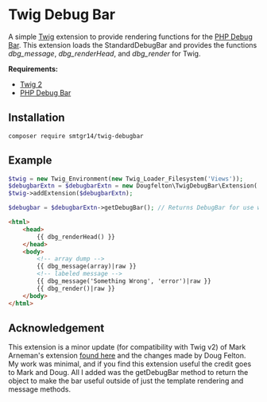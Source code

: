 # Twig Debug Bar

A simple [Twig](https://github.com/twigphp/Twig) extension to provide rendering functions for the [PHP Debug Bar](http://github.com/maximebf/php-debugbar).  This extension loads the StandardDebugBar and provides the functions *dbg_message*, *dbg_renderHead*, and *dbg_render* for Twig.

**Requirements:**

* [Twig 2](https://github.com/twigphp/Twig)
* [PHP Debug Bar](https://github.com/maximebf/php-debugbar)

## Installation
```
composer require smtgr14/twig-debugbar
```

## Example

```PHP
$twig = new Twig_Environment(new Twig_Loader_Filesystem('Views'));
$debugbarExtn = $debugbarExtn = new Dougfelton\TwigDebugBar\Extension('/Path'); // Relative assets path to your web directory e.g. /assets/debug/
$twig->addExtension($debugbarExtn);

$debugbar = $debugbarExtn->getDebugBar(); // Returns DebugBar for use with normal debugbar operations.
```

```html
<html>
	<head>
		{{ dbg_renderHead() }}
	</head>
	<body>
        <!-- array dump -->
        {{ dbg_message(array)|raw }}
        <!-- labeled message -->
        {{ dbg_message('Something Wrong', 'error')|raw }}
		{{ dbg_render()|raw }}
	</body>
</html>
```

## Acknowledgement
This extension is a minor update (for compatibility with Twig v2) of Mark Arneman's extension [found here](https://github.com/bearlikelion/twig-debugbar) and the changes made by Doug Felton.  
My work was minimal, and if you find this extension useful the credit goes to Mark and Doug.
All I added was the getDebugBar method to return the object to make the bar useful outside of just the template rendering and message methods.
